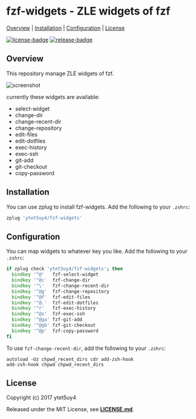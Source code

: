 # fzf-widgets - ZLE widgets of fzf

[Overview](#overview) |
[Installation](#installation) |
[Configuration](#configuration) |
[License](#license)

[![license-badge]][license-link]
[![release-badge]][release-link]

## Overview

This repository manage ZLE widgets of fzf.

![screenshot]

currently these widgets are available:

* select-widget
* change-dir
* change-recent-dir
* change-repository
* edit-files
* edit-dotfiles
* exec-history
* exec-ssh
* git-add
* git-checkout
* copy-password

## Installation

You can use zplug to install fzf-widgets.
Add the following to your `.zshrc`:

```zsh
zplug 'ytet5uy4/fzf-widgets'
```

## Configuration

You can map widgets to whatever key you like.
Add the following to your `.zshrc`:

```zsh
if zplug check 'ytet5uy4/fzf-widgets'; then
  bindkey '^@'   fzf-select-widget
  bindkey '^@c'  fzf-change-dir
  bindkey '^\'   fzf-change-recent-dir
  bindkey '^@g'  fzf-change-repository
  bindkey '^@f'  fzf-edit-files
  bindkey '^@.'  fzf-edit-dotfiles
  bindkey '^r'   fzf-exec-history
  bindkey '^@s'  fzf-exec-ssh
  bindkey '^@ga' fzf-git-add
  bindkey '^@gb' fzf-git-checkout
  bindkey '^@p'  fzf-copy-password
fi
```

To use `fzf-change-recent-dir`, add the following to your `.zshrc`:

```
autoload -Uz chpwd_recent_dirs cdr add-zsh-hook
add-zsh-hook chpwd chpwd_recent_dirs
```

## License

Copyright (c) 2017 ytet5uy4

Released under the MIT License, see **[LICENSE.md][license-link]**.

[screenshot]: https://raw.githubusercontent.com/wiki/ytet5uy4/fzf-widgets/screenshot.png
[release-badge]: https://img.shields.io/github/release/ytet5uy4/fzf-widgets.svg?style=flat-square
[license-badge]: https://img.shields.io/github/license/ytet5uy4/fzf-widgets.svg?style=flat-square

[release-link]: //github.com/ytet5uy4/fzf-widgets/releases/latest
[license-link]: LICENSE.md
